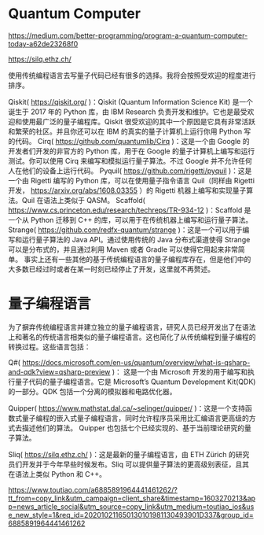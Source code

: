 # Quantum Computer
https://medium.com/better-programming/program-a-quantum-computer-today-a62de23268f0


https://silq.ethz.ch/

使用传统编程语言去写量子代码已经有很多的选择。我将会按照受欢迎的程度进行排序。

Qiskit( https://qiskit.org/ )：Qiskit (Quantum Information Science Kit) 是一个诞生于 2017 年的 Python 库，由 IBM Research 负责开发和维护。它也是最受欢迎和使用最广泛的量子编程库。Qiskit 很受欢迎的其中一个原因是它具有非常活跃和繁荣的社区。并且你还可以在 IBM 的真实的量子计算机上运行你用 Python 写的代码。
Cirq( https://github.com/quantumlib/Cirq )：这是一个由 Google 的开发者们开发的非官方的 Python 库，用于在 Google 的量子计算机上编写和运行测试。你可以使用 Cirq 来编写和模拟运行量子算法。不过 Google 并不允许任何人在他们的设备上运行代码。
Pyquil( https://github.com/rigetti/pyquil )：这是一个由 Rigetti 编写的 Python 库，可以在使用量子指令语言 Quil（同样由 Rigetti 开发， https://arxiv.org/abs/1608.03355 ）的 Rigetti 机器上编写和实现量子算法。Quil 在语法上类似于 QASM。
Scaffold( https://www.cs.princeton.edu/research/techreps/TR-934-12 )：Scaffold 是一个从 Python 迁移到 C++ 的库，可以用于在传统机器上编写和运行量子算法。
Strange( https://github.com/redfx-quantum/strange )：这是一个可以用于编写和运行量子算法的 Java API。通过使用传统的 Java 分布式渠道使得 Strange 可以是分布式的，并且通过利用 Maven 或者 Gradle 可以使得它用起来非常简单。
事实上还有一些其他的基于传统编程语言的量子编程库存在，但是他们中的大多数已经过时或者在某一时刻已经停止了开发，这里就不再赘述。

# 量子编程语言
为了摒弃传统编程语言并建立独立的量子编程语言，研究人员已经开发出了在语法上和著名的传统语言相类似的量子编程语言。这也简化了从传统编程到量子编程的转换过程。这些语言包括：

Q#( https://docs.microsoft.com/en-us/quantum/overview/what-is-qsharp-and-qdk?view=qsharp-preview )：
这是一个由 Microsoft 开发的用于编写和执行量子代码的量子编程语言。它是 Microsoft’s Quantum Development Kit(QDK) 的一部分。QDK 包括一个分离的模拟器和电路优化器。

Quipper( https://www.mathstat.dal.ca/~selinger/quipper/ )：这是一个支持函数式量子编程的嵌入式量子编程语言，同时允许程序员采用比汇编语言更高级的方式去描述他们的算法。
Quipper 也包括七个已经实现的、基于当前理论研究的量子算法。

Sliq( https://silq.ethz.ch/ )：这是最新的量子编程语言，由 ETH Zürich 的研究员们开发并于今年早些时候发布。Sliq 可以提供量子算法的更高级别表征，且其在语法上类似 Python 和 C++。

https://www.toutiao.com/a6885891964441461262/?tt_from=copy_link&utm_campaign=client_share&timestamp=1603270213&app=news_article_social&utm_source=copy_link&utm_medium=toutiao_ios&use_new_style=1&req_id=202010211650130101981130493901D337&group_id=6885891964441461262
